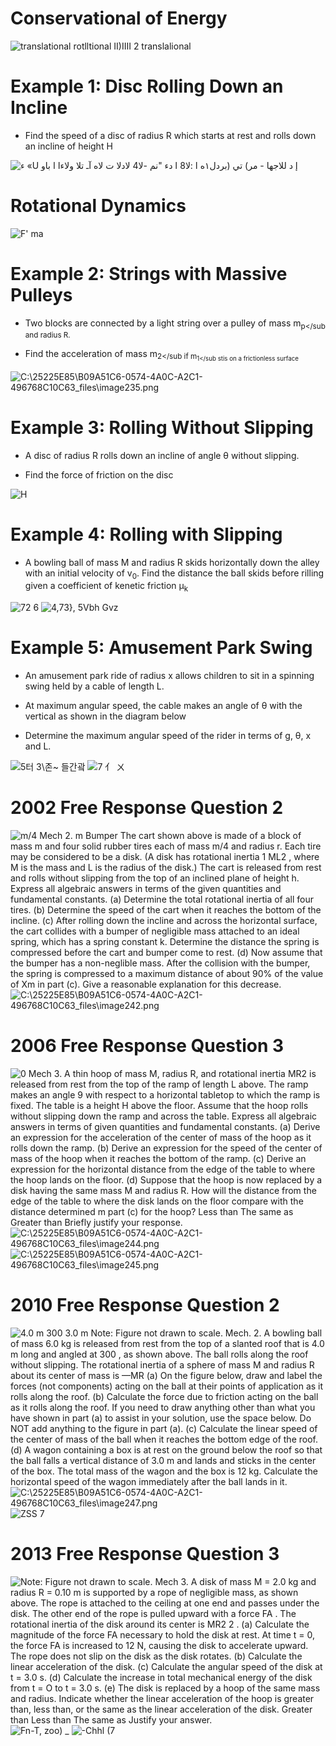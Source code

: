 Conservational of Energy
========================

  <img src="./media/image232.png" alt="translational rotlltional ΙΙ)ΙΙΙΙ 2 translalional "/>

Example 1: Disc Rolling Down an Incline
=======================================

-   Find the speed of a disc of radius R which starts at rest and rolls down an incline of height H

  <img src="./media/image233.png" alt="ء «U إ د للاجها - مر) تي (بردل١ه ا :لا8 ا دء &quot;نم -لا4 لادلا ت لاه آـ تلا ولاءا ا باو "/>

Rotational Dynamics
===================

  <img src="./media/image234.png" alt="F&#39; ma "/>

Example 2: Strings with Massive Pulleys
=======================================

-   Two blocks are connected by a light string over a pulley of mass m<sub>p</sub  and radius R.

-   Find the acceleration of mass m<sub>2</sub  if m<sub>1</sub  stis on a frictionless surface

  <img src="./media/image235.png" alt="C:\25225E85\B09A51C6-0574-4A0C-A2C1-496768C10C63_files\image235.png"/>

Example 3: Rolling Without Slipping
===================================

-   A disc of radius R rolls down an incline of angle θ without slipping.

-   Find the force of friction on the disc

  <img src="./media/image236.png" alt="H "/>

Example 4: Rolling with Slipping
================================

-   A bowling ball of mass M and radius R skids horizontally down the alley with an initial velocity of v<sub>0</sub>. Find the distance the ball skids before rilling given a coefficient of kenetic friction μ<sub>k</sub>

  <img src="./media/image237.png" alt="72 6 "/>

  <img src="./media/image238.png" alt="4,73}, 5Vbh Gvz "/>

Example 5: Amusement Park Swing
===============================

-   An amusement park ride of radius x allows children to sit in a spinning swing held by a cable of length L.

-   At maximum angular speed, the cable makes an angle of θ with the vertical as shown in the diagram below

-   Determine the maximum angular speed of the rider in terms of g, θ, x and L.

  <img src="./media/image239.png" alt="5터 3\존~ 들간괔 "/>

  <img src="./media/image240.png" alt="7 亻 ㄨ "/>

2002 Free Response Question 2
=============================

  <img src="./media/image241.png" alt="m/4 Mech 2. m Bumper The cart shown above is made of a block of mass m and four solid rubber tires each of mass m/4 and radius r. Each tire may be considered to be a disk. (A disk has rotational inertia 1 ML2 , where M is the mass and L is the radius of the disk.) The cart is released from rest and rolls without slipping from the top of an inclined plane of height h. Express all algebraic answers in terms of the given quantities and fundamental constants. (a) Determine the total rotational inertia of all four tires. (b) Determine the speed of the cart when it reaches the bottom of the incline. (c) After rolling down the incline and across the horizontal surface, the cart collides with a bumper of negligible mass attached to an ideal spring, which has a spring constant k. Determine the distance the spring is compressed before the cart and bumper come to rest. (d) Now assume that the bumper has a non-neglible mass. After the collision with the bumper, the spring is compressed to a maximum distance of about 90% of the value of Xm in part (c). Give a reasonable explanation for this decrease. "/>

  <img src="./media/image242.png" alt="C:\25225E85\B09A51C6-0574-4A0C-A2C1-496768C10C63_files\image242.png"/>

2006 Free Response Question 3
=============================

  <img src="./media/image243.png" alt="0 Mech 3. A thin hoop of mass M, radius R, and rotational inertia MR2 is released from rest from the top of the ramp of length L above. The ramp makes an angle 9 with respect to a horizontal tabletop to which the ramp is fixed. The table is a height H above the floor. Assume that the hoop rolls without slipping down the ramp and across the table. Express all algebraic answers in terms of given quantities and fundamental constants. (a) Derive an expression for the acceleration of the center of mass of the hoop as it rolls down the ramp. (b) Derive an expression for the speed of the center of mass of the hoop when it reaches the bottom of the ramp. (c) Derive an expression for the horizontal distance from the edge of the table to where the hoop lands on the floor. (d) Suppose that the hoop is now replaced by a disk having the same mass M and radius R. How will the distance from the edge of the table to where the disk lands on the floor compare with the distance determined m part (c) for the hoop? Less than The same as Greater than Briefly justify your response. "/>

  <img src="./media/image244.png" alt="C:\25225E85\B09A51C6-0574-4A0C-A2C1-496768C10C63_files\image244.png"/>

  <img src="./media/image245.png" alt="C:\25225E85\B09A51C6-0574-4A0C-A2C1-496768C10C63_files\image245.png"/>

2010 Free Response Question 2
=============================

  <img src="./media/image246.png" alt="4.0 m 300 3.0 m Note: Figure not drawn to scale. Mech. 2. A bowling ball of mass 6.0 kg is released from rest from the top of a slanted roof that is 4.0 m long and angled at 300 , as shown above. The ball rolls along the roof without slipping. The rotational inertia of a sphere of mass M and radius R about its center of mass is —MR (a) On the figure below, draw and label the forces (not components) acting on the ball at their points of application as it rolls along the roof. (b) Calculate the force due to friction acting on the ball as it rolls along the roof. If you need to draw anything other than what you have shown in part (a) to assist in your solution, use the space below. Do NOT add anything to the figure in part (a). (c) Calculate the linear speed of the center of mass of the ball when it reaches the bottom edge of the roof. (d) A wagon containing a box is at rest on the ground below the roof so that the ball falls a vertical distance of 3.0 m and lands and sticks in the center of the box. The total mass of the wagon and the box is 12 kg. Calculate the horizontal speed of the wagon immediately after the ball lands in it. "/>

  <img src="./media/image247.png" alt="C:\25225E85\B09A51C6-0574-4A0C-A2C1-496768C10C63_files\image247.png"/>

  <img src="./media/image248.png" alt="ZSS 7 "/>

2013 Free Response Question 3
=============================

  <img src="./media/image249.png" alt="Note: Figure not drawn to scale. Mech 3. A disk of mass M = 2.0 kg and radius R = 0.10 m is supported by a rope of negligible mass, as shown above. The rope is attached to the ceiling at one end and passes under the disk. The other end of the rope is pulled upward with a force FA . The rotational inertia of the disk around its center is MR2 2 . (a) Calculate the magnitude of the force FA necessary to hold the disk at rest. At time t = 0, the force FA is increased to 12 N, causing the disk to accelerate upward. The rope does not slip on the disk as the disk rotates. (b) Calculate the linear acceleration of the disk. (c) Calculate the angular speed of the disk at t = 3.0 s. (d) Calculate the increase in total mechanical energy of the disk from t = O to t = 3.0 s. (e) The disk is replaced by a hoop of the same mass and radius. Indicate whether the linear acceleration of the hoop is greater than, less than, or the same as the linear acceleration of the disk. Greater than Less than The same as Justify your answer. "/>

  <img src="./media/image250.png" alt="Fn-T, zoo) _ "/>

  <img src="./media/image251.png" alt="-Chhl (7 "/>